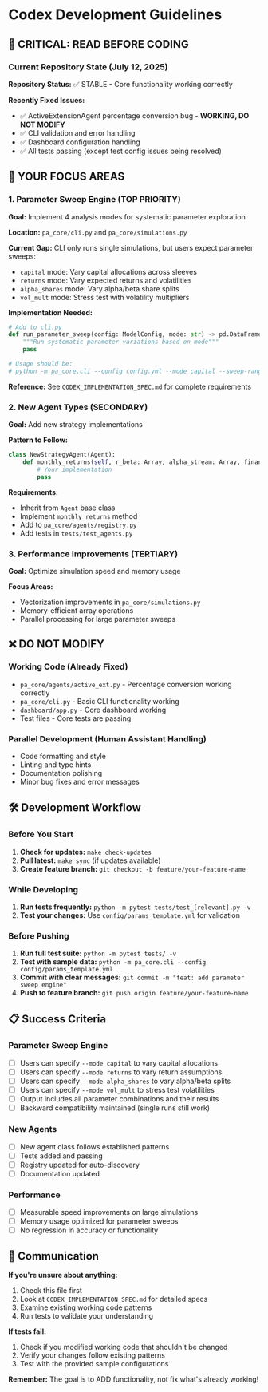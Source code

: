 # Codex Development Guidelines

## 🚨 CRITICAL: READ BEFORE CODING

### Current Repository State (July 12, 2025)

**Repository Status:** ✅ STABLE - Core functionality working correctly

**Recently Fixed Issues:**
- ✅ ActiveExtensionAgent percentage conversion bug - **WORKING, DO NOT MODIFY**
- ✅ CLI validation and error handling
- ✅ Dashboard configuration handling
- ✅ All tests passing (except test config issues being resolved)

## 🎯 YOUR FOCUS AREAS

### 1. Parameter Sweep Engine (TOP PRIORITY)
**Goal:** Implement 4 analysis modes for systematic parameter exploration

**Location:** `pa_core/cli.py` and `pa_core/simulations.py`

**Current Gap:** CLI only runs single simulations, but users expect parameter sweeps:
- `capital` mode: Vary capital allocations across sleeves
- `returns` mode: Vary expected returns and volatilities
- `alpha_shares` mode: Vary alpha/beta share splits
- `vol_mult` mode: Stress test with volatility multipliers

**Implementation Needed:**
```python
# Add to cli.py
def run_parameter_sweep(config: ModelConfig, mode: str) -> pd.DataFrame:
    """Run systematic parameter variations based on mode"""
    pass

# Usage should be:
# python -m pa_core.cli --config config.yml --mode capital --sweep-range 0.1,0.5,0.1
```

**Reference:** See `CODEX_IMPLEMENTATION_SPEC.md` for complete requirements

### 2. New Agent Types (SECONDARY)
**Goal:** Add new strategy implementations

**Pattern to Follow:**
```python
class NewStrategyAgent(Agent):
    def monthly_returns(self, r_beta: Array, alpha_stream: Array, financing: Array) -> Array:
        # Your implementation
        pass
```

**Requirements:**
- Inherit from `Agent` base class
- Implement `monthly_returns` method
- Add to `pa_core/agents/registry.py`
- Add tests in `tests/test_agents.py`

### 3. Performance Improvements (TERTIARY)
**Goal:** Optimize simulation speed and memory usage

**Focus Areas:**
- Vectorization improvements in `pa_core/simulations.py`
- Memory-efficient array operations
- Parallel processing for large parameter sweeps

## ❌ DO NOT MODIFY

### Working Code (Already Fixed)
- `pa_core/agents/active_ext.py` - Percentage conversion working correctly
- `pa_core/cli.py` - Basic CLI functionality working
- `dashboard/app.py` - Core dashboard working
- Test files - Core tests are passing

### Parallel Development (Human Assistant Handling)
- Code formatting and style
- Linting and type hints
- Documentation polishing
- Minor bug fixes and error messages

## 🛠️ Development Workflow

### Before You Start
1. **Check for updates:** `make check-updates`
2. **Pull latest:** `make sync` (if updates available)
3. **Create feature branch:** `git checkout -b feature/your-feature-name`

### While Developing
1. **Run tests frequently:** `python -m pytest tests/test_[relevant].py -v`
2. **Test your changes:** Use `config/params_template.yml` for validation

### Before Pushing
1. **Run full test suite:** `python -m pytest tests/ -v`
2. **Test with sample data:** `python -m pa_core.cli --config config/params_template.yml`
3. **Commit with clear messages:** `git commit -m "feat: add parameter sweep engine"`
4. **Push to feature branch:** `git push origin feature/your-feature-name`

## 📋 Success Criteria

### Parameter Sweep Engine
- [ ] Users can specify `--mode capital` to vary capital allocations
- [ ] Users can specify `--mode returns` to vary return assumptions
- [ ] Users can specify `--mode alpha_shares` to vary alpha/beta splits
- [ ] Users can specify `--mode vol_mult` to stress test volatilities
- [ ] Output includes all parameter combinations and their results
- [ ] Backward compatibility maintained (single runs still work)

### New Agents
- [ ] New agent class follows established patterns
- [ ] Tests added and passing
- [ ] Registry updated for auto-discovery
- [ ] Documentation updated

### Performance
- [ ] Measurable speed improvements on large simulations
- [ ] Memory usage optimized for parameter sweeps
- [ ] No regression in accuracy or functionality

## 🤝 Communication

**If you're unsure about anything:**
1. Check this file first
2. Look at `CODEX_IMPLEMENTATION_SPEC.md` for detailed specs
3. Examine existing working code patterns
4. Run tests to validate your understanding

**If tests fail:**
1. Check if you modified working code that shouldn't be changed
2. Verify your changes follow existing patterns
3. Test with the provided sample configurations

**Remember:** The goal is to ADD functionality, not fix what's already working!
